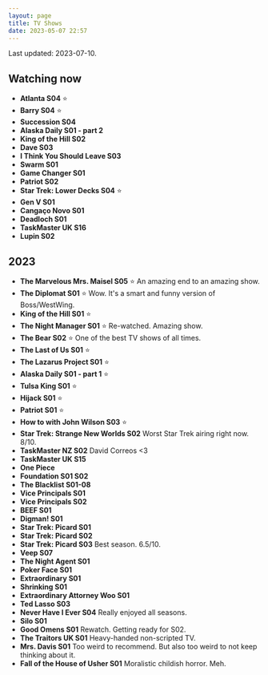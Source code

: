 ```yaml
---
layout: page
title: TV Shows
date: 2023-05-07 22:57
---
```


Last updated: 2023-07-10.

## Watching now

* **Atlanta S04** ⭐️
* **Barry S04** ⭐️
* **Succession S04**
* **Alaska Daily S01 - part 2**
* **King of the Hill S02**
* **Dave S03**
* **I Think You Should Leave S03**
* **Swarm S01**
* **Game Changer S01**
* **Patriot S02**
* **Star Trek: Lower Decks S04** ⭐️
* **Gen V S01**
* **Cangaço Novo S01**
* **Deadloch S01**
* **TaskMaster UK S16**
* **Lupin S02**



## 2023

* **The Marvelous Mrs. Maisel S05** ⭐️ An amazing end to an amazing show.
* **The Diplomat S01** ⭐️ Wow. It's a smart and funny version of Boss/WestWing.
* **King of the Hill S01** ⭐️
* **The Night Manager S01** ⭐️ Re-watched. Amazing show.
* **The Bear S02** ⭐️ One of the best TV shows of all times.
* **The Last of Us S01** ⭐️
* **The Lazarus Project S01** ⭐️
* **Alaska Daily S01 - part 1** ⭐️
* **Tulsa King S01** ⭐️
* **Hijack S01** ⭐️
* **Patriot S01** ⭐️
* **How to with John Wilson S03** ⭐️
* **Star Trek: Strange New Worlds S02** Worst Star Trek airing right now. 8/10.
* **TaskMaster NZ S02** David Correos <3
* **TaskMaster UK S15**
* **One Piece**
* **Foundation S01 S02**
* **The Blacklist S01-08**
* **Vice Principals S01**
* **Vice Principals S02**
* **BEEF S01**
* **Digman! S01**
* **Star Trek: Picard S01**
* **Star Trek: Picard S02**
* **Star Trek: Picard S03** Best season. 6.5/10.
* **Veep S07**
* **The Night Agent S01**
* **Poker Face S01**
* **Extraordinary S01**
* **Shrinking S01**
* **Extraordinary Attorney Woo S01**
* **Ted Lasso S03**
* **Never Have I Ever S04** Really enjoyed all seasons.
* **Silo S01**
* **Good Omens S01** Rewatch. Getting ready for S02.
* **The Traitors UK S01** Heavy-handed non-scripted TV.
* **Mrs. Davis S01** Too weird to recommend. But also too weird to not keep thinking about it.
* **Fall of the House of Usher S01** Moralistic childish horror. Meh.


